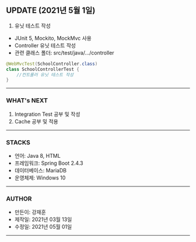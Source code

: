 ## UPDATE (2021년 5월 1일)
1. 유닛 테스트 작성
- JUnit 5, Mockito, MockMvc 사용
- Controller 유닛 테스트 작성
- 관련 클래스 폴더: src/test/java/.../controller

```java
@WebMvcTest(SchoolController.class)
class SchoolControllerTest {
    //컨트롤러 유닛 테스트 작성
}
```
- - -

### WHAT's NEXT
1. Integration Test 공부 및 작성
2. Cache 공부 및 적용

- - -

### STACKS
- 언어: Java 8, HTML
- 프레임워크: Spring Boot 2.4.3
- 데이터베이스: MariaDB
- 운영체제: Windows 10

- - -

### AUTHOR
- 만든이: 강재훈
- 제작일: 2021년 03월 13일
- 수정일: 2021년 05월 01일

- - -
